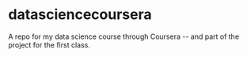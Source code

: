 # datasciencecoursera
A repo for my data science course through Coursera -- and part of the project for the first class.

